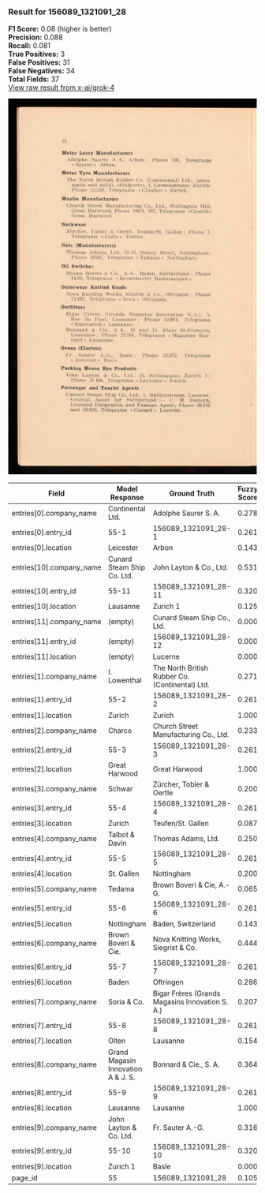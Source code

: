 ### Result for 156089_1321091_28
**F1 Score:** 0.08 (higher is better)<br>**Precision:** 0.088<br>**Recall:** 0.081<br>**True Positives:** 3<br>**False Positives:** 31<br>**False Negatives:** 34<br>**Total Fields:** 37<br>[View raw result from x-ai/grok-4](https://github.com/RISE-UNIBAS/humanities_data_benchmark/blob/main/results/2025-10-28/T0401/request_T0401_156089_1321091_28.json)

<img src="https://github.com/RISE-UNIBAS/humanities_data_benchmark/blob/main/benchmarks/company_lists/images/156089_1321091_28.jpg?raw=true" alt="156089_1321091_28" width="600px">

| Field | Model Response | Ground Truth | Fuzzy Score | Match |
|-------|----------------|--------------|-------------|-------|
| entries[0].company_name | Continental Ltd. | Adolphe Saurer S. A. | 0.278 | ❌ |
| entries[0].entry_id | 55-1 | 156089_1321091_28-1 | 0.261 | ❌ |
| entries[0].location | Leicester | Arbon | 0.143 | ❌ |
| entries[10].company_name | Cunard Steam Ship Co. Ltd. | John Layton & Co., Ltd. | 0.531 | ❌ |
| entries[10].entry_id | 55-11 | 156089_1321091_28-11 | 0.320 | ❌ |
| entries[10].location | Lausanne | Zurich 1 | 0.125 | ❌ |
| entries[11].company_name | (empty) | Cunard Steam Ship Co., Ltd. | 0.000 | ❌ |
| entries[11].entry_id | (empty) | 156089_1321091_28-12 | 0.000 | ❌ |
| entries[11].location | (empty) | Lucerne | 0.000 | ❌ |
| entries[1].company_name | I. Lowenthal | The North British Rubber Co. (Continental) Ltd. | 0.271 | ❌ |
| entries[1].entry_id | 55-2 | 156089_1321091_28-2 | 0.261 | ❌ |
| entries[1].location | Zurich | Zurich | 1.000 | ✅ |
| entries[2].company_name | Charco | Church Street Manufacturing Co., Ltd. | 0.233 | ❌ |
| entries[2].entry_id | 55-3 | 156089_1321091_28-3 | 0.261 | ❌ |
| entries[2].location | Great Harwood | Great Harwood | 1.000 | ✅ |
| entries[3].company_name | Schwar | Zürcher, Tobler & Oertle | 0.200 | ❌ |
| entries[3].entry_id | 55-4 | 156089_1321091_28-4 | 0.261 | ❌ |
| entries[3].location | Zurich | Teufen/St. Gallen | 0.087 | ❌ |
| entries[4].company_name | Talbot & Davin | Thomas Adams, Ltd. | 0.250 | ❌ |
| entries[4].entry_id | 55-5 | 156089_1321091_28-5 | 0.261 | ❌ |
| entries[4].location | St. Gallen | Nottingham | 0.200 | ❌ |
| entries[5].company_name | Tedama | Brown Boveri & Cie, A.-G. | 0.065 | ❌ |
| entries[5].entry_id | 55-6 | 156089_1321091_28-6 | 0.261 | ❌ |
| entries[5].location | Nottingham | Baden, Switzerland | 0.143 | ❌ |
| entries[6].company_name | Brown Boveri & Cie. | Nova Knitting Works, Siegrist & Co. | 0.444 | ❌ |
| entries[6].entry_id | 55-7 | 156089_1321091_28-7 | 0.261 | ❌ |
| entries[6].location | Baden | Oftringen | 0.286 | ❌ |
| entries[7].company_name | Soria & Co. | Bigar Frères (Grands Magasins Innovation S. A.) | 0.207 | ❌ |
| entries[7].entry_id | 55-8 | 156089_1321091_28-8 | 0.261 | ❌ |
| entries[7].location | Olten | Lausanne | 0.154 | ❌ |
| entries[8].company_name | Grand Magasin Innovation A & J. S. | Bonnard & Cie., S. A. | 0.364 | ❌ |
| entries[8].entry_id | 55-9 | 156089_1321091_28-9 | 0.261 | ❌ |
| entries[8].location | Lausanne | Lausanne | 1.000 | ✅ |
| entries[9].company_name | John Layton & Co. Ltd. | Fr. Sauter A.-G. | 0.316 | ❌ |
| entries[9].entry_id | 55-10 | 156089_1321091_28-10 | 0.320 | ❌ |
| entries[9].location | Zurich 1 | Basle | 0.000 | ❌ |
| page_id | 55 | 156089_1321091_28 | 0.105 | ❌ |
